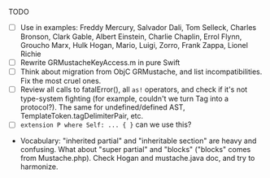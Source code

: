 TODO

- [ ] Use in examples: Freddy Mercury, Salvador Dali, Tom Selleck, Charles Bronson, Clark Gable, Albert Einstein, Charlie Chaplin, Errol Flynn, Groucho Marx, Hulk Hogan, Mario, Luigi, Zorro, Frank Zappa, Lionel Richie
- [ ] Rewrite GRMustacheKeyAccess.m in pure Swift
- [ ] Think about migration from ObjC GRMustache, and list incompatibilities. Fix the most cruel ones.
- [ ] Review all calls to fatalError(), all `as!` operators, and check if it's not type-system fighting (for example, couldn't we turn Tag into a protocol?). The same for undefined/defined AST, TemplateToken.tagDelimiterPair, etc.
- [ ] `extension P where Self: ... { }` can we use this?
- Vocabulary: "inherited partial" and "inheritable section" are heavy and confusing. What about "super partial" and "blocks" ("blocks" comes from Mustache.php). Check Hogan and mustache.java doc, and try to harmonize.
